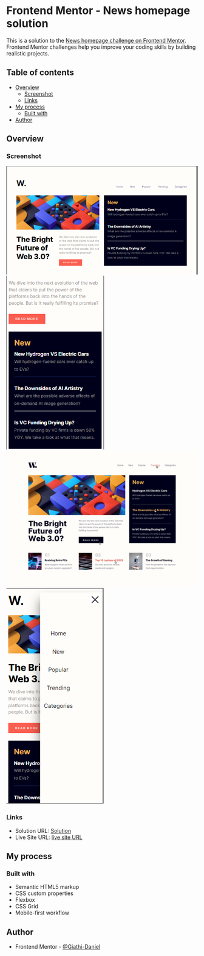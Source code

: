 # Frontend Mentor - News homepage solution

This is a solution to the [News homepage challenge on Frontend Mentor](https://www.frontendmentor.io/challenges/news-homepage-H6SWTa1MFl). Frontend Mentor challenges help you improve your coding skills by building realistic projects.

## Table of contents

- [Overview](#overview)
  - [Screenshot](#screenshot)
  - [Links](#links)
- [My process](#my-process)
  - [Built with](#built-with)
- [Author](#author)

## Overview

### Screenshot

![DesktopView](./design/desktop-design.PNG)
![MobileDesign](./design/mobile-design.PNG)
![ActiveStates](./design/active-states.jpg)
![MobileMenu](./design/mobile-menu.PNG)

### Links

- Solution URL: [Solution](https://www.frontendmentor.io/solutions/responsivenewshomepagemain-f3qtAr73XL)
- Live Site URL: [live site URL](https://main-news-homepage.netlify.app/)

## My process

### Built with

- Semantic HTML5 markup
- CSS custom properties
- Flexbox
- CSS Grid
- Mobile-first workflow

## Author

- Frontend Mentor - [@Giathi-Daniel](https://www.frontendmentor.io/profile/@Giathi-Daniel)
